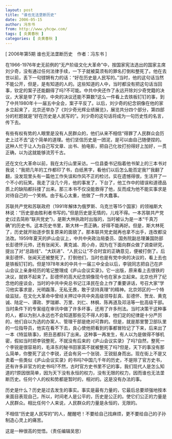 ```yaml
---
layout: post
title: "谁也无法垄断历史"
date: 2006-05-15
author: 冯东书
from: http://www.yhcqw.com/
tags: [ 炎黄春秋 ]
categories: [ 炎黄春秋 ]
---
```



[ 2006年第5期 谁也无法垄断历史　作者：冯东书 ]


在1966-1976年史无前例的“无产阶级文化大革命”中，按国家宪法选出的国家主席刘少奇，没有通过任何法律手续，一下子就被莫须有的罪名打倒和整死了。他在去世以前，丢下一句铿锵有力的话：“好在历史是人民写的。”当时，他的这句话当然不能公开，但是，是有知道的人的。这些知道的人中，当时都没有把这句话当回事，钦定的案子还能翻得了吗?不可能。中共中央还作了永远开除刘少奇党籍的决议，大家是举了手的，中央的决议还能不算数?这么一件看上去铁板钉钉的事，到了中共1980年十一届五中全会，案子平反了。以后，刘少奇的纪念铜像在他的家乡立起来了，北京还举办了《刘少奇光辉业绩展览》，展览共分四个部分，第四部分的栏题就是“好在历史是人民写的”。刘少奇的这句话将成为一句历史性的名言，传下去。


有些有权有势的人眼里是没有人民群众的，他们从来不相信“得罪了人民群众会历史上过不去”这个简单的道理。他们坚信历史是一团泥，是可以由自己随便捏的。这种人忙于让人为自己写文章、出书、拍电影，把自己化妆打扮得好上加好，一贯正确，以为这就能够流芳千古。


还在文化大革命以前，我在太行山里采访。一位县委书记指着他书架上的三本书对我说：“我把几年的工作都印了书，白纸黑字，看他们以后怎么能否定我?”我翻了翻，没发现里头有一篇他工作失误和作风不正的检讨。实在遗憾得很，生活开了一个不小的玩笑。我走了没几个月，他的事发了，下台了，他工作中的错误和道德品质上的缺陷都抖搂了出来。那三本书不仅没能救得了他，反而成为他不能实事求是对待自己的一个笑柄。由于私心太重，他做了一件大蠢事。


苏联共产党和苏联政府（1991年解体为俄罗斯、乌克兰等15个国家）的领袖斯大林说：“历史是由胜利者书写的。”但是历史是无情的，儿戏不得。一本苏联共产党史(过去简称“联共党史”)，是斯大林执政时出版的，当时被认为是一本“千真万确”的历史书。这本历史书里，斯大林一贯正确，好得不能再好。但是，斯大林死了，历史就开始逐步恢复原来的面貌了。那本联共党史就再也拿不出手，连改都没法改。1959年夏天的庐山会议上，中共中央政治局委员、国务院副总理兼国防部长彭德怀元帅，还有张闻天、黄克诚、周小舟，因为在下面向群众做了调查研究，提出了对“总路线”、“大跃进”、“人民公让”不合时宜的正确意见，便被打倒了。后来彭德怀、张闻天还被整死了。打倒他们，当时也是有党中央的决议的，看上去也是铁板钉钉的。但是1978年末的中共十一届三中全会以后，李锐同志把自己在庐山会议上亲身经历的笔记整理成《庐山会议实录》。它一出版，原来看上去很铁的决议，就铁不起来了。彭德怀的高大纪念铜像现今也在家乡立起来。北京也开了纪念他的座谈会，当时的中共中央总书记江泽民在会上作了重要讲话，号召大家“学习他实事求是，光明磊落，无私无畏，敢于坚持真理”的精神。北京郊区的一个特级监狱，在文化大革命中曾经关押过中共中央高级领导彭真、彭德怀、贺龙、黄克诚、陆定一、谭政、罗瑞卿、万里、刘仁、林枫、陈再道及邓洁等一批高级干部。当时条件下的专案组在审讯中做了许多坏事，还用了许多刑法。当时决策干这种事的人，都以为别人永远也不会知道那些见不得人的事，他们定的纪律是十分严厉的，他们自以为选的办案人、管理干部是绝对可靠的。但是，就是那里警卫部队里的一位指导员，他实在看不下去，良心使他把看到的事都冒险记了下来，后来出了一本《特监轶事》，把丑恶都抖了出来。这种事一再发生，有人以为是做得不够机密，假如当时把李锐整死，不就没有后来的《庐山会议实录》了吗?自然，整死一个李锐是很容易的，毛泽东的秘书田家英不就被整死了吗?但是，天下的事没有那么简单，你整死了这个李锐，还会有另一个张锐、王锐挺身而出。现在街上不是又卖着一些类似《庐山会议实录》的书吗?中国几千年的历史，不是除了官方史书，还有许多非官方的史书吗?不然，古时官方史书里不记的事，我们现代人是怎么知道的?原因很简单，因为天下没有永恒的权力，没有无限的权力，因而谁也无法垄断历史。任何个人的权和势都是暂时的，相对的。这是没有办法的事。


历史是什么？历史是过去发生的事实。事实是最有力量的，它最后总要顽强地按本来面目表现自己，所以，时间老人是公平的，历史是公正的。使它们公正的力量是人民群众。相比任何个人来说，人民群众的力量是永恒的，无限的。

不相信“历史是人民写的”的人，醒醒吧！不要给自己找麻烦，更不要给自己的子孙制造心灵上的痛苦。

这是一种很高的觉悟。（责任编辑吴思）


